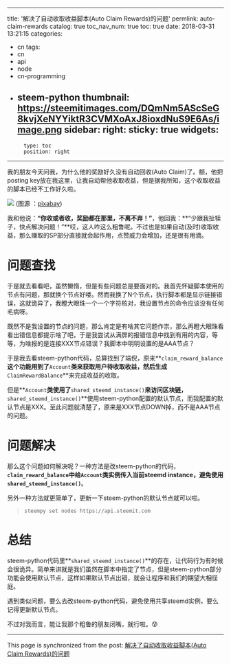 
---
title: '解决了自动收取收益脚本(Auto Claim Rewards)的问题'
permlink: auto-claim-rewards
catalog: true
toc_nav_num: true
toc: true
date: 2018-03-31 13:21:15
categories:
- cn
tags:
- cn
- api
- node
- cn-programming
- steem-python
thumbnail: https://steemitimages.com/DQmNm5AScSeG8kvjXeNYYiktR3CVMXoAxJ8ioxdNuS9E6As/image.png
sidebar:
    right:
        sticky: true
widgets:
    -
        type: toc
        position: right
---


我的朋友今天问我，为什么他的奖励好久没有自动回收(Auto Claim)了。额，他把posting key放在我这里，让我自动帮他收取收益，但是据我所知，这个收取收益的脚本已经不工作好久啦。

![](https://steemitimages.com/DQmNm5AScSeG8kvjXeNYYiktR3CVMXoAxJ8ioxdNuS9E6As/image.png)
(图源 ：[pixabay](https://pixabay.com))

我和他说：**“你收或者收，奖励都在那里，不离不弃！”**，他回我：**“少跟我扯犊子，快点解决问题！”**哎，这人咋这么粗鲁呢。不过也是如果自动(及时)收取收益，那么赚取的SP部分直接就会起作用，点赞威力会增加，还是很有用滴。

# 问题查找

于是就去看看吧，虽然懒惰，但是有些问题总是要面对的。我首先怀疑脚本使用的节点有问题，那就换个节点好喽。然而我换了N个节点，执行脚本都是显示链接错误，这就诡异了，我瞪大眼珠一个一个字符核对，我设置节点的命令应该没有任何毛病呀。

既然不是我设置的节点的问题，那么肯定是有啥其它问题作祟，那么再瞪大眼珠看看出错信息都提示啥了吧，于是我尝试从满屏的报错信息中找到有用的内容，等等，为啥报的是连接XXX节点错误？我脚本中明明设置的是AAA节点？

于是我去看steem-python代码，总算找到了端倪，原来**`claim_reward_balance`**这个功能用到了**`Account`**类来获取用户待收取收益，然后生成**`ClaimRewardBalance`**来完成收益的收取。

但是**`Account`**类使用了**`shared_steemd_instance()`**来访问区块链，**`shared_steemd_instance()`**使用steem-python配置的默认节点，而我配置的默认节点是XXX。至此问题就清楚了，原来是XXX节点DOWN掉，而不是AAA节点的问题。

# 问题解决

那么这个问题如何解决呢？一种方法是改steem-python的代码，**`claim_reward_balance`**中给**`Account`**类实例传入当前steemd instance，避免使用**`shared_steemd_instance()`**。

另外一种方法就更简单了，更新一下steem-python的默认节点就可以啦。
>`steempy set nodes https://api.steemit.com`

# 总结

steem-python代码里**`shared_steemd_instance()`**的存在，让代码行为有时候会很诡异。简单来讲就是我们虽然在脚本中指定了节点，但是steem-python部分功能会使用默认节点，这样如果默认节点出错，就会让程序和我们的期望大相径庭。

遇到类似问题，要么去改steem-python代码，避免使用共享steemd实例，要么记得更新默认节点。

不过对我而言，能让我那个粗鲁的朋友闭嘴，就行啦。😰

- - -

This page is synchronized from the post: [解决了自动收取收益脚本(Auto Claim Rewards)的问题](https://steemit.com/@oflyhigh/auto-claim-rewards)
